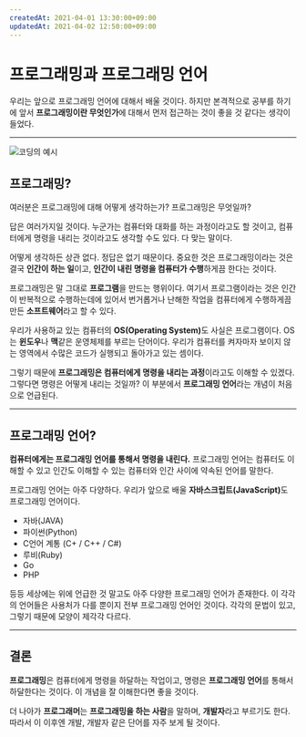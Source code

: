 ```yaml
---
createdAt: 2021-04-01 13:30:00+09:00
updatedAt: 2021-04-02 12:50:00+09:00
---
```


# 프로그래밍과 프로그래밍 언어
우리는 앞으로 프로그래밍 언어에 대해서 배울 것이다. 하지만 본격적으로 공부를 하기에 앞서 **프로그래밍이란 무엇인가**에 대해서 먼저 접근하는 것이 좋을 것 같다는 생각이 들었다.

---

![코딩의 예시](https://images.unsplash.com/photo-1569748130764-3fed0c102c59?ixlib=rb-1.2.1&ixid=MXwxMjA3fDB8MHxwaG90by1wYWdlfHx8fGVufDB8fHw%3D&auto=format&fit=crop&w=1350&q=80)

## 프로그래밍?
여러분은 프로그래밍에 대해 어떻게 생각하는가? 프로그래밍은 무엇일까?

답은 여러가지일 것이다. 누군가는 컴퓨터와 대화를 하는 과정이라고도 할 것이고, 컴퓨터에게 명령을 내리는 것이라고도 생각할 수도 있다. 다 맞는 말이다.

어떻게 생각하든 상관 없다. 정답은 없기 때문이다. 중요한 것은 프로그래밍이라는 것은 결국 **인간이 하는 일**이고, **인간이 내린 명령을 컴퓨터가 수행**하게끔 한다는 것이다.

프로그래밍은 말 그대로 **프로그램**을 만드는 행위이다. 여기서 프로그램이라는 것은 인간이 반복적으로 수행하는데에 있어서 번거롭거나 난해한 작업을 컴퓨터에게 수행하게끔 만든 **소프트웨어**라고 할 수 있다.

우리가 사용하교 있는 컴퓨터의 <strong>OS(Operating System)</strong>도 사실은 프로그램이다. OS는 **윈도우**나 **맥**같은 운영체제를 부르는 단어이다. 우리가 컴퓨터를 켜자마자 보이지 않는 영역에서 수많은 코드가 실행되고 돌아가고 있는 셈이다.

그렇기 때문에 **프로그래밍은 컴퓨터에게 명령을 내리는 과정**이라고도 이해할 수 있겠다. 그렇다면 명령은 어떻게 내리는 것일까? 이 부분에서 **프로그래밍 언어**라는 개념이 처음으로 언급된다.

---

## 프로그래밍 언어?
**컴퓨터에게는 프로그래밍 언어를 통해서 명령을 내린다.** 프로그래밍 언어는 컴퓨터도 이해할 수 있고 인간도 이해할 수 있는 컴퓨터와 인간 사이에 약속된 언어를 말한다.

프로그래밍 언어는 아주 다양하다. 우리가 앞으로 배울 <strong>자바스크립트(JavaScript)</strong>도 프로그래밍 언어이다.

* 자바(JAVA)
* 파이썬(Python)
* C언어 계통 (C+ / C++ / C#)
* 루비(Ruby)
* Go
* PHP

등등 세상에는 위에 언급한 것 말고도 아주 다양한 프로그래밍 언어가 존재한다. 이 각각의 언어들은 사용처가 다를 뿐이지 전부 프로그래밍 언어인 것이다. 각각의 문법이 있고, 그렇기 때문에 모양이 제각각 다르다.

---

## 결론
**프로그래밍**은 컴퓨터에게 명령을 하달하는 작업이고, 명령은 **프로그래밍 언어**를 통해서 하달한다는 것이다. 이 개념을 잘 이해한다면 좋을 것이다.

더 나아가 **프로그래머**는 **프로그래밍을 하는 사람**을 말하며, **개발자**라고 부르기도 한다. 따라서 이 이후엔 개발, 개발자 같은 단어를 자주 보게 될 것이다.